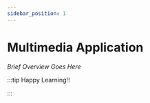 ```yaml
---
sidebar_position: 1
---
```


# Multimedia Application

_Brief Overview Goes Here_

:::tip Happy Learning!!

<QuestButton text="Go To Quest" link="" />

:::
